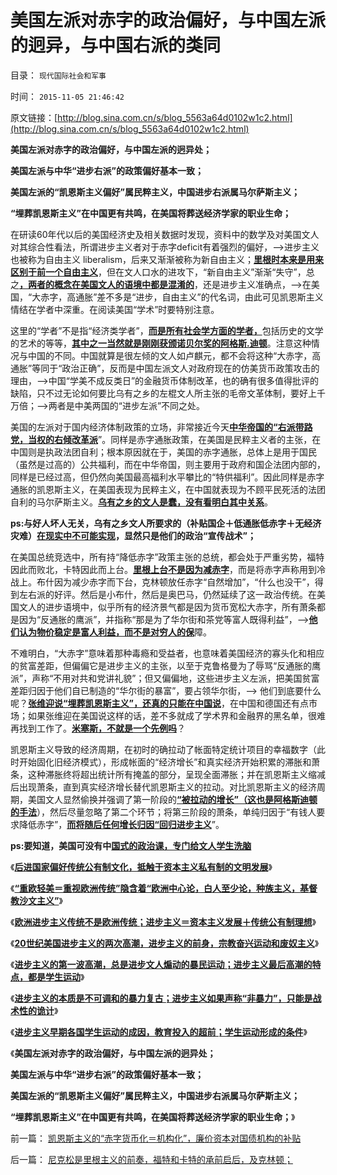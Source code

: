# 美国左派对赤字的政治偏好，与中国左派的迥异，与中国右派的类同

目录： `现代国际社会和军事` 

时间： `2015-11-05 21:46:42` 

原文链接：[http://blog.sina.com.cn/s/blog_5563a64d0102w1c2.html](http://blog.sina.com.cn/s/blog_5563a64d0102w1c2.html)

**美国左派对赤字的政治偏好，与中国左派的迥异处；**

**美国左派与中华“进步右派”的政策偏好基本一致；**

**美国左派的“凯恩斯主义偏好”属民粹主义，中国进步右派属马尔萨斯主义；**

**“埋葬凯恩斯主义”在中国更有共鸣，在美国将葬送经济学家的职业生命；**

在研读60年代以后的美国经济史及相关数据时发现，资料中的数学及对美国文人对其综合性看法，所谓进步主义者对于赤字deficit有着强烈的偏好，——>进步主义也被称为自由主义
liberalism，后来又渐渐被称为新自由主义；[**里根时本来是用来区别于前一个自由主义**](../../../2015/1/8/所谓“中产阶级”的歧义，“中等有产者”与“中等权利者”不同.md)，但在文人口水的进攻下，“新自由主义”渐渐“失守”，总之[**，两者的概念在美国文人的语境中都是混淆的**](../../../2013/10/12/合法性守恒解决了“法的渊源”，法学中的“唯名主义”误区.md)，还是进步主义准确点，——>在美国，“大赤字，高通胀”差不多是“进步，自由主义”的代名词，由此可见凯恩斯主义情结在学者中深重。在阅读美国“学术”时要特别注意。

这里的“学者”不是指“经济类学者”，[**而是所有社会学方面的学者，**](../../../2014/3/28/中国民主进程最大的障碍是美国的公知.md)包括历史的文学的艺术的等等，[**其中之一当然就是刚刚获颁诺贝尔奖的阿格斯.迪顿**](../../../2015/10/14/警惕诺贝尔经济奖的进步主义性质，及其对伪科学的推广；.md)。注意这种情况与中国的不同。中国就算是很左倾的文人如卢麒元，都不会将这种“大赤字，高通胀”等同于“政治正确”，反而是中国左派文人对政府现在的仿美货币政策攻击的理由，——>中国“学美不成反类日”的金融货币体制改革，也的确有很多值得批评的缺陷，只不过无论如何要比乌有之乡的左棍文人所主张的毛帝文革体制，要好上千万倍；——>两者是中美两国的“进步左派”不同之处。

美国的左派对于国内经济体制政策的立场，非常接近今天[**中华帝国的“右派带路党，当权的右倾改革派**](../../../2010/1/25/弗里德曼和哈耶克批判的是中国的右派.md)”。同样是赤字通胀政策，在美国是民粹主义者的主张，在中国则是执政法团自利；根本原因就在于，美国的赤字通胀，总体上是用于国民（虽然是过高的）公共福利，而在中华帝国，则主要用于政府和国企法团内部的，同样是已经过高，但仍然向美国最高福利水平攀比的“特供福利”。因此同样是赤字通胀的凯恩斯主义，在美国表现为民粹主义，在中国就表现为不顾平民死活的法团自利的马尔萨斯主义。[**乌有之乡的文人是蠢，没有看明白其中关系**](../../../2009/6/29/胡适不幸言中？复旧将中国引向何方？.md)。

**ps:与好人坏人无关，乌有之乡文人所要求的（补贴国企＋低通胀低赤字＋无经济灾难）[**在现实中不可能实现**](../../../2009/6/26/自由是社会财富生产的源泉，左派注定是乌托邦.md)，显然只是他们的政治“宣传战术”；**

在美国总统竞选中，所有持“降低赤字”政策主张的总统，都会处于严重劣势，福特因此而败北，卡特因此而上台。[**里根上台不是因为减赤字**](../../../2015/11/3/里根没改变美元凯恩斯主义的渠道和赤字政策；.md)，而是将赤字声称用到冷战上。布什因为减少赤字而下台，克林顿放任赤字“自然增加”，“什么也没干”，得到左右派的好评。然后是小布什，然后是奥巴马，仍然延续了这一政治传统。在美国文人的进步语境中，似乎所有的经济景气都是因为货币宽松大赤字，所有萧条都是因为“反通胀的鹰派”，并指称“那是为了华尔街和茶党等富人既得利益”，——>[**他们认为物价稳定是富人利益，而不是对穷人的保**](../../../2011/6/5/费雪“经济学”和基督教低利率道德情结.md)障。

不难明白，“大赤字”意味着那种毒瘾和受益者，也意味着美国经济的寡头化和相应的贫富差距，但偏偏它是进步主义的主张，以至于克鲁格曼为了辱骂“反通胀的鹰派”，声称“不用对共和党讲礼貌”；但又偏偏地，这些进步主义左派，把美国贫富差距归因于他们自已制造的“华尔街的暴富”，要占领华尔街，——>
他们到底要什么呢？[**张维迎说“埋葬凯恩斯主义”，还真的只能在中国说**](../../../2011/7/21/经济学的良心就是据理力争Vs第一流的猪狗.md)，在中国和德国还有点市场；如果张维迎在美国说这样的话，差不多就成了学术界和金融界的黑名单，很难再找到工作了。[**米塞斯，不就是一个先例吗**](../../../2011/2/7/向伟大的Ludwig米塞斯致敬！.md)？

凯恩斯主义导致的经济周期，在初时的确拉动了帐面特定统计项目的幸福数字（此时开始固化旧经济模式），形成帐面的“经济增长”和真实经济开始积累的滞胀和萧条，这种滞胀终将超出统计所有掩盖的部分，呈现全面滞胀；并在凯恩斯主义缩减后出现萧条，直到真实经济增长替代凯恩斯主义的拉动。对比凯恩斯主义的经济周期，美国文人显然偷换并强调了第一阶段的[**“被拉动的增长”（这也是阿格斯迪顿的手法**](../../../2015/10/25/阿格斯迪顿与其证伪的消费主义的共同的概念偷换；.md)），然后尽量忽略了第二个环节；将第三阶段的萧条，单纯归因于“有钱人要求降低赤字”，[**而将随后任何增长归因“回归进步主义**](../../../2015/11/1/20世纪美国进步主义的两次高潮，进步主义的前世今生.md)”。

**ps:要知道，美国可没有中[**国式的政治课，专门给文人学生洗脑**](../../../2010/6/25/个体价值观有可能“洗脑”吗？只有理性主义才有“洗脑.md)**

《[**后进国家偏好传统公有制文化，抵触于资本主义私有制的文明发展**](../../../2015/10/29/卡尔.马克思对人性定理的直觉和坚定虔诚的信仰.md)》

《[**“重欧轻美＝重视欧洲传统”隐含着“欧洲中心论，白人至少论，种族主义，基督教沙文主义”**](../../../2015/10/31/“重欧轻美”等价于自我认定为“劣等民族，劣等文化”.md)》

《[**欧洲进步主义传统不是欧洲传统；进步主义＝资本主义发展＋传统公有制理想**](../../../2015/10/31/进步主义＝资本主义发展＋传统公有制理想；及保守主义.md)》

《[**20世纪美国进步主义的两次高潮，进步主义的前身，宗教奋兴运动和废奴主义**](../../../2015/11/1/20世纪美国进步主义的两次高潮，进步主义的前世今生.md)》

《[**进步主义的第一波高潮，总是进步文人煽动的暴民运动；进步主义最后高潮的特点，都是学生运动**](../../../2015/11/2/波浪理论描述的进步主义曲线，文人，暴民，学生运动.md)》

《[**进步主义的本质是不可调和的暴力复古；进步主义如果声称“非暴力”，只能是战术性的诡计**](../../../2015/11/3/进步主义的本质是不可调和的暴力复古；.md)》

《[**进步主义早期各国学生运动的成因，教育投入的超前；学生运动形成的条件**](../../../2015/11/4/进步主义早期各国的教育和学生运动之间的关联.md)》

《**美国左派对赤字的政治偏好，与中国左派的迥异处；**

**美国左派与中华“进步右派”的政策偏好基本一致；**

**美国左派的“凯恩斯主义偏好”属民粹主义，中国进步右派属马尔萨斯主义；**

**“埋葬凯恩斯主义”在中国更有共鸣，在美国将葬送经济学家的职业生命；**》

前一篇： [凯恩斯主义的“赤字货币化＝机构化”，廉价资本对国债机构的补贴](../../../2015/11/5/凯恩斯主义的“赤字货币化＝机构化”，廉价资本对国债机构的补贴.md)

后一篇： [尼克松是里根主义的前奏，福特和卡特的承前启后，及克林顿；](../../../2015/11/4/尼克松是里根主义的前奏，福特和卡特的承前启后，及克林顿；.md)

